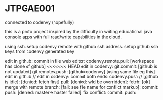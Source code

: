# JTPGAE001
connected to codenvy (hopefully)

this is a proto project inspired by the difficulty in writing educational java console apps with full read/write capabilities in the cloud.

using ssh. setup codenvy remote with github ssh address. setup github ssh keys from codenvy generated key

edit in github: commit in file web editor: codenvy.remote.pull: [workspace has clone of github]
<<<<<<< HEAD
edit in codenvy: git.commit: [github is not updated] git.remotes.push: [github=codenvy]
[using same file eg this] edit in github // edit in codenvy: commit both ends: codenvy.push // [github is idle]: [denied: fetch first] pull: [denied: wld be overridden]: fetch: [ok] merge with remote branch: [fail: see file name for conflict markup]: commit: push: [denied: master->master failed]: fix conflict: commit: push:   

